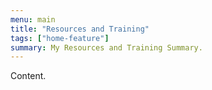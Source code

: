 ```yaml
---
menu: main
title: "Resources and Training"
tags: ["home-feature"]
summary: My Resources and Training Summary.
---
```


Content.
